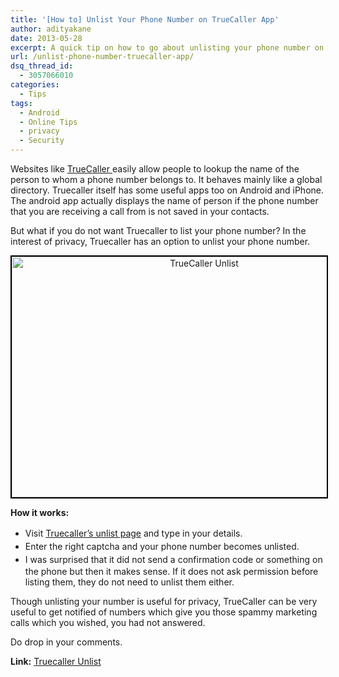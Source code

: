 ```yaml
---
title: '[How to] Unlist Your Phone Number on TrueCaller App'
author: adityakane
date: 2013-05-28
excerpt: A quick tip on how to go about unlisting your phone number on Truecaller, which acts as a global online directory.
url: /unlist-phone-number-truecaller-app/
dsq_thread_id:
  - 3057066010
categories:
  - Tips
tags:
  - Android
  - Online Tips
  - privacy
  - Security
---
```

Websites like <a href="http://www.truecaller.com/" onclick="_gaq.push(['_trackEvent', 'outbound-article', 'http://www.truecaller.com/', 'TrueCaller ']);" >TrueCaller </a>easily allow people to lookup the name of the person to whom a phone number belongs to. It behaves mainly like a global directory. Truecaller itself has some useful apps too on Android and iPhone. The android app actually displays the name of person if the phone number that you are receiving a call from is not saved in your contacts.

But what if you do not want Truecaller to list your phone number? In the interest of privacy, Truecaller has an option to unlist your phone number.

<p style="text-align: center;">
  <a href="http://cdn.devilsworkshop.org/files/2013/05/TrueCaller-Unlist.png"><img class="aligncenter  wp-image-74768" style="border: 2px solid black;" alt="TrueCaller Unlist" src="http://cdn.devilsworkshop.org/files/2013/05/TrueCaller-Unlist-600x385.png" width="600" height="385" /></a>
</p>

**How it works:**

  * <span style="font-size: 14px; line-height: 1.5;">Visit <a href="http://www.truecaller.com/unlist/" onclick="_gaq.push(['_trackEvent', 'outbound-article', 'http://www.truecaller.com/unlist/', 'Truecaller&#8217;s unlist page']);" >Truecaller&#8217;s unlist page</a> and type in your details.</span>
  * <span style="font-size: 14px; line-height: 1.5;">Enter the right captcha and your phone number becomes unlisted.</span>
  * <span style="font-size: 14px; line-height: 1.5;">I was surprised that it did not send a confirmation code or something on the phone but then it makes sense. If it does not ask permission before listing them, they do not need to unlist them either.</span>

Though unlisting your number is useful for privacy, TrueCaller can be very useful to get notified of numbers which give you those spammy marketing calls which you wished, you had not answered.

Do drop in your comments.

**Link:** <a href="http://www.truecaller.com/unlist/" onclick="_gaq.push(['_trackEvent', 'outbound-article', 'http://www.truecaller.com/unlist/', 'Truecaller Unlist']);" >Truecaller Unlist</a>
